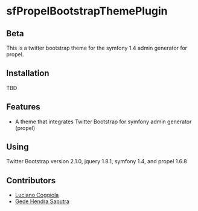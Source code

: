 # sfPropelBootstrapThemePlugin

## Beta
This is a twitter bootstrap theme for the symfony 1.4 admin generator for propel.

## Installation
TBD

## Features
* A theme that integrates Twitter Bootstrap for symfony admin generator (propel)

## Using
Twitter Bootstrap version 2.1.0, jquery 1.8.1, symfony 1.4, and propel 1.6.8

## Contributors
* [Luciano Coggiola](https://github.com/tanoinc)
* [Gede Hendra Saputra](https://github.com/gedeh)
